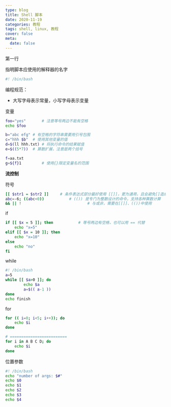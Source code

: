 ```yaml
---
type: blog
title: Shell 脚本
date: 2020-11-19
categories: 教程
tags: shell, linux, 教程
cover: false
meta:
  date: false
---
```


第一行

指明脚本应使用的解释器的名字

```bash
#! /bin/bash
```



编程规范：

- 大写字母表示常量，小写字母表示变量



变量

```bash
foo="yes"		# 注意等号两边不能有空格
echo $foo

b="abc efg"	# 有空格的字符串需要用引号包围
c="hhh $b"	# 使用其他变量的值
d=$(ll hhh.txt)	# 将执行命令的结果赋值
e=$((5*7))	# 算数扩展，注意是两个括号

f=aa.txt
g=${f}1			# 使用{}限定变量名的范围
```



**流控制**

符号

```bash
[[ $str1 = $str2 ]] 	# 条件表达式部分最好使用 [[]]，更为通用，且会避免[]造成的一些符号不识别
abc=-6; ((abc<0))			# (()) 是专门为整数设计的命令，支持各种算数计算
&& || !								# 与或非，需要在[[]]、(())中使用
```

if

```bash
if [[ $x = 5 ]]; then			# 等号两边有空格，也可以用 == 代替
	echo "x=5"
elif [[ $x = 10 ]]; then
	echo "x=10"
else
	echo "no"
fi
```

while

```bash
#! /bin/bash
a=5
while [[ $a>0 ]]; do
		echo $a
		a=$(( a-1 ))
done
echo finish
```

for

```bash
for (( i=0; i<5; i++)); do
	echo $i
done

# =========================
for i in A B C D; do
	echo $i
done
```





位置参数

```bash
#! /bin/bash
echo "number of args: $#"
echo $0
echo $1
echo $2
echo $3
echo $4
```

